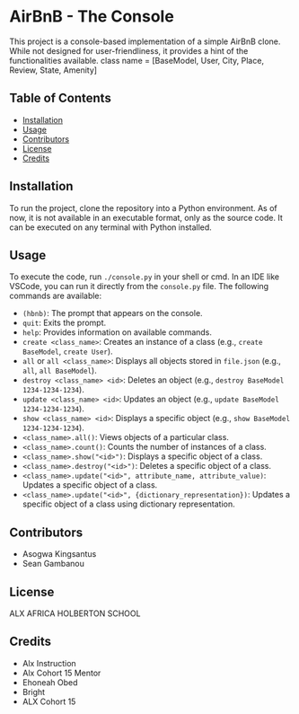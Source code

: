 # AirBnB - The Console

This project is a console-based implementation of a simple AirBnB clone. 
While not designed for user-friendliness, it provides a hint of the functionalities available.
class name = [BaseModel, User, City, Place, Review, State, Amenity]

## Table of Contents

- [Installation](#installation)
- [Usage](#usage)
- [Contributors](#contributors)
- [License](#license)
- [Credits](#credits)

## Installation

To run the project, clone the repository into a Python environment. As of now, it is not available in an executable format, only as the source code. It can be executed on any terminal with Python installed.

## Usage

To execute the code, run `./console.py` in your shell or cmd. In an IDE like VSCode, you can run it directly from the `console.py` file. The following commands are available:

- `(hbnb)`: The prompt that appears on the console.
- `quit`: Exits the prompt.
- `help`: Provides information on available commands.
- `create <class_name>`: Creates an instance of a class (e.g., `create BaseModel`, `create User`).
- `all` or `all <class_name>`: Displays all objects stored in `file.json` (e.g., `all`, `all BaseModel`).
- `destroy <class_name> <id>`: Deletes an object (e.g., `destroy BaseModel 1234-1234-1234`).
- `update <class_name> <id>`: Updates an object (e.g., `update BaseModel 1234-1234-1234`).
- `show <class_name> <id>`: Displays a specific object (e.g., `show BaseModel 1234-1234-1234`).
- `<class_name>.all()`: Views objects of a particular class.
- `<class_name>.count()`: Counts the number of instances of a class.
- `<class_name>.show("<id>")`: Displays a specific object of a class.
- `<class_name>.destroy("<id>")`: Deletes a specific object of a class.
- `<class_name>.update("<id>", attribute_name, attribute_value)`: Updates a specific object of a class.
- `<class_name>.update("<id>", {dictionary_representation})`: Updates a specific object of a class using dictionary representation.

## Contributors

- Asogwa Kingsantus
- Sean Gambanou

## License

ALX AFRICA HOLBERTON SCHOOL

## Credits

- Alx Instruction
- Alx Cohort 15 Mentor
- Ehoneah Obed
- Bright
- ALX Cohort 15

